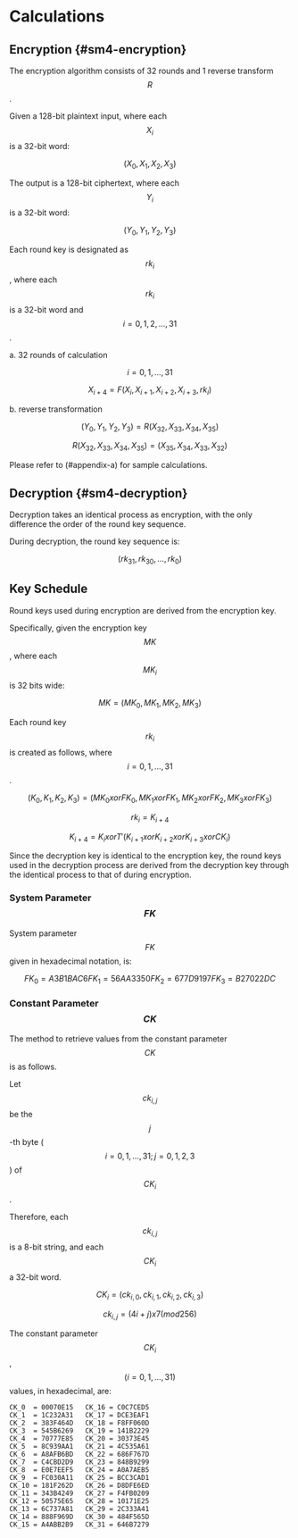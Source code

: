 # Calculations

<!-- 7 算法描述 -->

## Encryption {#sm4-encryption}

<!-- 7.1 加密算法 -->
<!-- 本加密算法由 32 次迭代运算和 1 次反序变换 𝑅 组成。 -->
<!-- 设明文输入为𝑋 ,𝑋 ,𝑋 ,𝑋 ∈ 𝑍43 A，密文输出为𝑌,𝑌,𝑌,𝑌 ∈ 𝑍43 A，轮密钥为
𝑟𝑘 ∈𝑍43，𝑖=0,1,⋯,31。加密算法的运算过程如下: 53
(1) 32 次迭代运算: 𝑋5TA = 𝐹 𝑋5, 𝑋5T2, 𝑋5T3, 𝑋5T4, 𝑟𝑘5 ，𝑖 = 0,1, ⋯ ,31; (2)反序变换:𝑌,𝑌,𝑌,𝑌=𝑅𝑋,𝑋,𝑋,𝑋 =𝑋,𝑋,𝑋,𝑋。
        0 2 3 4 43 44 4A 4U 4U 4A 44 43
 -->

The encryption algorithm consists of 32 rounds and 1 reverse transform $$R$$.

Given a 128-bit plaintext input, where each $$X_i$$ is a 32-bit word:

$$
(X_0, X_1, X_2, X_3)
$$

<!--$$
(X_0, X_1, X_2, X_3) element-of (Z_2^32)^4
$$ -->

The output is a 128-bit ciphertext, where each $$Y_i$$ is a 32-bit word:

$$
(Y_0, Y_1, Y_2, Y_3)
$$

<!-- $$
(Y_0, Y_1, Y_2, Y_3) element-of (Z_2^32)^4
$$ -->

Each round key is designated as $$rk_i$$, where each $$rk_i$$ is a 32-bit word
and $$i = 0, 1, 2, ..., 31$$.

<!-- $$
rk_i element-of (Z_2^32), i = 0, 1, 2, ..., 31
$$
-->

a. 32 rounds of calculation

  $$i = 0, 1, ..., 31$$

  $$
  X_{i+4} = F(X_i, X_{i+1}, X_{i+2}, X_{i+3}, rk_i)
  $$

b. reverse transformation

  $$
  (Y_0, Y_1, Y_2, Y_3) = R(X_32, X_33, X_34, X_35)
  $$

  $$
  R(X_32, X_33, X_34, X_35) = (X_35, X_34, X_33, X_32)
  $$

Please refer to (#appendix-a) for sample calculations.


## Decryption {#sm4-decryption}

<!-- 7.2 解密算法 本算法的解密变换与加密变换结构相同，不同的仅是轮密钥的使用顺序。解密时，使用
轮密钥序 𝑟𝑘42, 𝑟𝑘40, ⋯ , 𝑟𝑘0 。 -->

Decryption takes an identical process as encryption, with the only difference
the order of the round key sequence.

During decryption, the round key sequence is:

$$
(rk_31, rk_30, ..., rk_0)
$$

## Key Schedule

<!-- 7.3 密钥扩展算法 -->
<!-- 本算法轮密钥由加密密钥通过密钥扩展算法生成。 -->
<!--加密密钥𝑀𝐾 = 𝑀𝐾 , 𝑀𝐾 , 𝑀𝐾 , 𝑀𝐾   ∈   𝑍43   A，轮密钥生成方法为:
 02343
𝐾0, 𝐾2, 𝐾3, 𝐾4 = 𝑀𝐾0⨁𝐹𝐾0, 𝑀𝐾2⨁𝐹𝐾2, 𝑀𝐾3⨁𝐹𝐾3, 𝑀𝐾4⨁𝐹𝐾4   ，
   𝑟𝑘5 = 𝐾5TA = 𝐾5⨁𝑇′ 𝐾5T2⨁𝐾5T3⨁𝐾5T4⨁𝐶𝐾5 ，𝑖 = 0,1,⋯,31。 其中:
(1) 𝑇′ 是将 5.2 中合成置换 𝑇 的线性变换 𝐿 替换为 𝐿′:
𝐿′ 𝐵 =𝐵⨁ 𝐵⋘13 ⨁ 𝐵⋘23;
(2) 系统参数 𝐹𝐾 的取值为:
𝐹𝐾0 = A3B1BAC6 ，𝐹𝐾2 = 56AA3350 ，𝐹𝐾3 = 677D9197 ，𝐹𝐾4 = B27022DC ; (3) 固定参数𝐶𝐾的取值方法为:
设𝑐𝑘5,_为𝐶𝐾5的第𝑗字节 𝑖 = 0,1, ⋯ ,31; 𝑗 = 0,1,2,3 ，即𝐶𝐾5 =   𝑐𝑘5,0, 𝑐𝑘5,2, 𝑐𝑘5,3, 𝑐𝑘5,4   ∈
𝑍K A，则𝑐𝑘 = 4𝑖+𝑗 ×7 𝑚𝑜𝑑256。 -->


Round keys used during encryption are derived from the encryption key.

Specifically, given the encryption key $$MK$$, where each $$MK_i$$ is 32 bits
wide:

$$
MK = (MK_0, MK_1, MK_2, MK_3)
$$

<!-- $$
MK = (MK_0, MK_1, MK_2, MK_3) element-of (Z_2^32)^4
$$ -->

Each round key $$rk_i$$ is created as follows, where $$i = 0, 1, ..., 31$$.

$$
(K_0, K_1, K_2, K_3)
        = (MK_0 xor FK_0, MK_1 xor FK_1, MK_2 xor FK_2, MK_3 xor FK_3)
$$

$$
rk_i = K_{i + 4}
$$

$$
K_{i + 4} = K_i xor T' (K_{i + 1} xor K_{i + 2} xor K_{i + 3} xor CK_i)
$$


Since the decryption key is identical to the encryption key, the round keys
used in the decryption process are derived from the decryption key through
the identical process to that of during encryption.


### System Parameter $$FK$$

System parameter $$FK$$ given in hexadecimal notation, is:

$$
FK_0 = A3B1BAC6
FK_1 = 56AA3350
FK_2 = 677D9197
FK_3 = B27022DC
$$

### Constant Parameter $$CK$$

The method to retrieve values from the constant parameter $$CK$$ is as follows.

Let $$ck_{i, j}$$ be the $$j$$-th byte ($$i = 0, 1, ..., 31; j = 0, 1, 2, 3$$) of $$CK_i$$.

Therefore, each $$ck_{i, j}$$ is a 8-bit string, and each $$CK_i$$ a 32-bit word.

$$
CK_i = (ck_{i, 0}, ck_{i, 1}, ck_{i, 2}, ck_{i, 3})
$$

<!-- $$
CK_i element-of (Z_2^8)^4
$$ -->

$$
ck_{i, j} = (4i + j) x 7 (mod 256)
$$


<!--固定参数𝐶𝐾5 𝑖=0,1,⋯,31具体值为:
00070E15, 1C232A31, 383F464D, 545B6269,
70777E85, 8C939AA1, A8AFB6BD, C4CBD2D9,
E0E7EEF5, FC030A11, 181F262D, 343B4249,
50575E65, 6C737A81, 888F969D, A4ABB2B9,
C0C7CED5, DCE3EAF1, F8FF060D, 141B2229,
30373E45, 4C535A61, 686F767D, 848B9299,
A0A7AEB5, BCC3CAD1, D8DFE6ED, F4FB0209,
10171E25, 2C333A41, 484F565D, 646B7279.
 -->

The constant parameter $$CK_i$$, $$(i = 0, 1, ..., 31)$$ values, in
hexadecimal, are:

```
CK_0  = 00070E15   CK_16 = C0C7CED5
CK_1  = 1C232A31   CK_17 = DCE3EAF1
CK_2  = 383F464D   CK_18 = F8FF060D
CK_3  = 545B6269   CK_19 = 141B2229
CK_4  = 70777E85   CK_20 = 30373E45
CK_5  = 8C939AA1   CK_21 = 4C535A61
CK_6  = A8AFB6BD   CK_22 = 686F767D
CK_7  = C4CBD2D9   CK_23 = 848B9299
CK_8  = E0E7EEF5   CK_24 = A0A7AEB5
CK_9  = FC030A11   CK_25 = BCC3CAD1
CK_10 = 181F262D   CK_26 = D8DFE6ED
CK_11 = 343B4249   CK_27 = F4FB0209
CK_12 = 50575E65   CK_28 = 10171E25
CK_13 = 6C737A81   CK_29 = 2C333A41
CK_14 = 888F969D   CK_30 = 484F565D
CK_15 = A4ABB2B9   CK_31 = 646B7279
```

